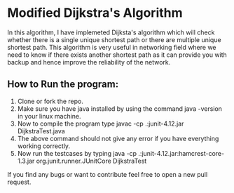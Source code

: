 # Modified Dijkstra's Algorithm

In this algorithm, I have implemeted Dijksta's algorithm which will check whether there is a single unique shortest path or there are multiple unique shortest path. This algorithm is very useful in networking field where we need to know if there exists another shortest path as it can provide you with backup and hence improve the reliability of the network.

## How to Run the program:

1. Clone or fork the repo. 
2. Make sure you have java installed by using the command java -version in your linux machine.
3. Now to compile the program type javac -cp .:junit-4.12.jar DijkstraTest.java
4. The above command should not give any error if you have everything working correctly.
5. Now run the testcases by typing java -cp .:junit-4.12.jar:hamcrest-core-1.3.jar org.junit.runner.JUnitCore DijkstraTest

If you find any bugs or want to contribute feel free to open a new pull request.
